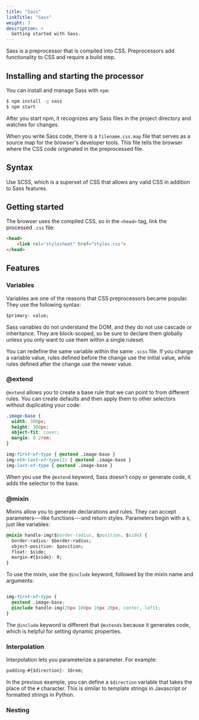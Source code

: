 ```yaml
---
title: "Sass"
linkTitle: "Sass"
weight: 3
description: >
  Getting started with Sass.
---
```


Sass is a preprocessor that is compiled into CSS. Preprocessors add functionality to CSS and require a build step.

## Installing and starting the processor

You can install and manage Sass with `npm`:

```bash
$ npm install -g sass
$ npm start
```

After you start npm, it recognizes any Sass files in the project directory and watches for changes.

When you write Sass code, there is a `filename.css.map` file that serves as a source map for the browser's developer tools. This file tells the browser where the CSS code originated in the preprocessed file.

## Syntax

Use SCSS, which is a superset of CSS that allows any valid CSS in addition to Sass features.

## Getting started

The browser uses the compiled CSS, so in the `<head>` tag, link the processed `.css` file:

```html
<head>
    <link rel="stylesheet" href="styles.css">
</head>
```

## Features

### Variables

Variables are one of the reasons that CSS preprocessors became popular. They use the following syntax:

```css
$primary: value;
```

Sass variables do not understand the DOM, and they do not use cascade or inheritance. They are block-scoped, so be sure to declare them globally unless you only want to use them within a single ruleset.

You can redefine the same variable within the same `.scss` file. If you change a variable value, rules defined before the change use the initial value, while rules defined after the change use the newer value.

### @extend

`@extend` allows you to create a base rule that we can point to from different rules. You can create defaults and then apply them to other selectors without duplicating your code:

```css
.image-base {
  width: 300px;
  height: 300px;
  object-fit: cover;
  margin: 0 2rem;
}

img:first-of-type { @extend .image-base }
img:nth-last-of-type(2) { @extend .image-base }
img:last-of-type { @extend .image-base }
```

When you use the `@extend` keyword, Sass doesn't copy or generate code, it adds the selector to the base.

### @mixin

Mixins allow you to generate declarations and rules. They can accept parameters---like functions---and return styles. Parameters begin with a `$`, just like variables:

```css
@mixin handle-img($border-radius, $position, $side) {
  border-radius: $border-radius;
  object-position: $position;
  float: $side;
  margin-#{$side}: 0;
}
```

To use the mixin, use the `@include` keyword, followed by the mixin name and arguments:

```css

img:first-of-type { 
  @extend .image-base; 
  @include handle-img(20px 100px 10px 20px, center, left);
}
```

The `@include` keyword is different that `@extends` because it generates code, which is helpful for setting dynamic properties.

### Interpolation

Interpolation lets you parameterize a parameter. For example:

```css
padding-#{$direction}: 10rem;
```
In the previous example, you can define a `$direction` variable that takes the place of the `#` character. This is similar to template strings in Javascript or formatted strings in Python.

### Nesting

